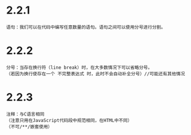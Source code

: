 # 2.2.1 
    语句：我们可以在代码中编写任意数量的语句。语句之间可以使用分号进行分割。
# 2.2.2 
    分号：当存在换行符（line break）时，在大多数情况下可以省略分号。
    （若因为换行使存在一个 不完整表达式 时，此时不会自动补全分号）//可能还有其他情况
# 2.2.3 
    注释：与C语言相同
    （注意只用在JavaScript代码段中规范相同，在HTML中不同）
    （不可/**/嵌套使用）